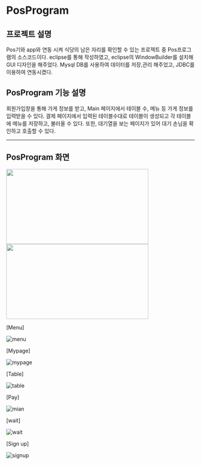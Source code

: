 # PosProgram

## 프로젝트 설명
Pos기와 app와 연동 시켜 식당의 남은 자리를 확인할 수 있는 프로젝트 중 Pos프로그램의 소스코드이다.
eclipse를 통해 작성하였고, eclipse의 WindowBuilder를 설치해 GUI 디자인을 해주었다.
Mysql DB를 사용하여 데이터를 저장,관리 해주었고, JDBC를 이용하여 연동시켰다.


## PosProgram 기능 설명
회원가입창을 통해 가게 정보를 받고, Main 페이지에서 테이블 수, 메뉴 등 가게 정보를 입력받을 수 있다.
결제 페이지에서 입력된 테이블수대로 테이블이 생성되고 각 테이블에 메뉴를 저장하고, 불러올 수 있다.
또한, 대기열을 보는 페이지가 있어 대기 손님을 확인하고 호출할 수 있다.

---
## PosProgram 화면
<img src="https://user-images.githubusercontent.com/59429551/105848686-b6629280-6022-11eb-8c79-86c05515f573.png" width="380" height ="200"> <img src="https://user-images.githubusercontent.com/59429551/105848764-cf6b4380-6022-11eb-9da5-f9fb7582461c.png" width="380" height ="200">


[Menu]

![menu](https://user-images.githubusercontent.com/59429551/105848801-ddb95f80-6022-11eb-80e3-9c8fea163207.png)

[Mypage]

![mypage](https://user-images.githubusercontent.com/59429551/105848873-f0cc2f80-6022-11eb-82c4-2b87cb7fbc91.png)

[Table]

![table](https://user-images.githubusercontent.com/59429551/105848917-ff1a4b80-6022-11eb-848f-84b8eb900a27.png)

[Pay]

![mian](https://user-images.githubusercontent.com/59429551/105848964-10fbee80-6023-11eb-86be-da73b9163d86.png)

[wait]

![wait](https://user-images.githubusercontent.com/59429551/105848997-1fe2a100-6023-11eb-8417-faea58382804.png)

[Sign up]

![signup](https://user-images.githubusercontent.com/59429551/105849027-2bce6300-6023-11eb-9287-cfed1936832a.png)
